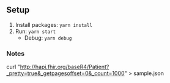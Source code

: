 ## Setup

1. Install packages: `yarn install`
1. Run: `yarn start`
    - Debug: `yarn debug`

### Notes

curl "http://hapi.fhir.org/baseR4/Patient?_pretty=true&_getpagesoffset=0&_count=1000" > sample.json
